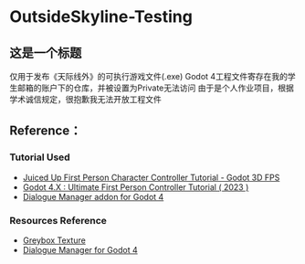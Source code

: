 # OutsideSkyline-Testing

## 这是一个标题
仅用于发布《天际线外》的可执行游戏文件(.exe)
Godot 4工程文件寄存在我的学生邮箱的账户下的仓库，并被设置为Private无法访问
由于是个人作业项目，根据学术诚信规定，很抱歉我无法开放工程文件

## Reference：
### Tutorial Used
- [Juiced Up First Person Character Controller Tutorial - Godot 3D FPS](https://youtu.be/A3HLeyaBCq4?si=3KP-erZ-9pWVv2yH)
- [Godot 4.X : Ultimate First Person Controller Tutorial ( 2023 )](https://youtu.be/xIKErMgJ1Yk?si=siLUjf5kRFujED6f)
- [Dialogue Manager addon for Godot 4](https://youtu.be/DL79aS-dT7E?si=i1w5juFm7FcMl0_i)
### Resources Reference
- [Greybox Texture](https://github.com/lukky-nl/FPS-controller-assets)
- [Dialogue Manager for Godot 4](https://github.com/nathanhoad/godot_dialogue_manager.git)
